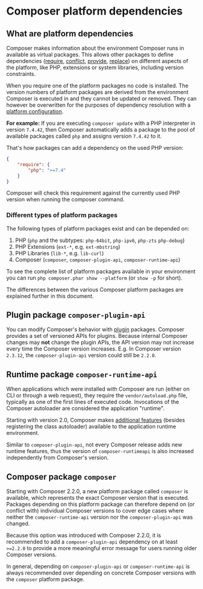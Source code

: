 <!--
    tagline: Making your package depend on specific Composer versions
-->

# Composer platform dependencies

## What are platform dependencies

Composer makes information about the environment Composer runs in available as virtual packages. This allows other
packages to define dependencies ([require](../04-schema.md#require), [conflict](../04-schema.md#conflict),
[provide](../04-schema.md#provide), [replace](../04-schema.md#replace)) on different aspects of the platform, like PHP,
extensions or system libraries, including version constraints.

When you require one of the platform packages no code is installed. The version numbers of platform packages are
derived from the environment Composer is executed in and they cannot be updated or removed. They can however be
overwritten for the purposes of dependency resolution with a [platform configuration](../06-config.md#platform).

**For example:** If you are executing `composer update` with a PHP interpreter in version
`7.4.42`, then Composer automatically adds a package to the pool of available packages
called `php` and assigns version `7.4.42` to it.

That's how packages can add a dependency on the used PHP version:

```json
{
    "require": {
        "php": ">=7.4"
    }
}
```

Composer will check this requirement against the currently used PHP version when running the composer command.

### Different types of platform packages

The following types of platform packages exist and can be depended on:

1. PHP (`php` and the subtypes: `php-64bit`, `php-ipv6`, `php-zts` `php-debug`)
2. PHP Extensions (`ext-*`, e.g. `ext-mbstring`)
3. PHP Libraries (`lib-*`, e.g. `lib-curl`)
4. Composer (`composer`, `composer-plugin-api`, `composer-runtime-api`)

To see the complete list of platform packages available in your environment
you can run `php composer.phar show --platform` (or `show -p` for short).

The differences between the various Composer platform packages are explained further in this document.

## Plugin package `composer-plugin-api`

You can modify Composer's behavior with [plugin](plugins.md) packages. Composer provides a set of versioned APIs for
plugins. Because internal Composer changes may **not** change the plugin APIs, the API version may not increase every
time the Composer version increases. E.g. In Composer version `2.3.12`, the `composer-plugin-api` version could still
be `2.2.0`.

## Runtime package `composer-runtime-api`

When applications which were installed with Composer are run (either on CLI or through a web request), they require the
`vendor/autoload.php` file, typically as one of the first lines of executed code. Invocations of the Composer
autoloader are considered the application "runtime".

Starting with version 2.0, Composer makes [additional features](../07-runtime.md) (besides registering the class autoloader) available to the application runtime environment.

Similar to `composer-plugin-api`, not every Composer release adds new runtime features,
thus the version of `composer-runtimeapi` is also increased independently from Composer's version. 

## Composer package `composer`

Starting with Composer 2.2.0, a new platform package called `composer` is available, which represents the exact
Composer version that is executed. Packages depending on this platform package can therefore depend on (or conflict
with) individual Composer versions to cover edge cases where neither the `composer-runtime-api` version nor the
`composer-plugin-api` was changed.

Because this option was introduced with Composer 2.2.0, it is recommended to add a `composer-plugin-api` dependency on
at least `>=2.2.0` to provide a more meaningful error message for users running older Composer versions.

In general, depending on `composer-plugin-api` or `composer-runtime-api` is always recommended
over depending on concrete Composer versions with the `composer` platform package.
